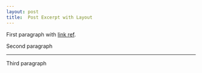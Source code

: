 ```yaml
---
layout: post
title:  Post Excerpt with Layout
---
```


First paragraph with [link ref][link].

Second paragraph

---

Third paragraph

[link]: http://www.jekyllrb.com/
